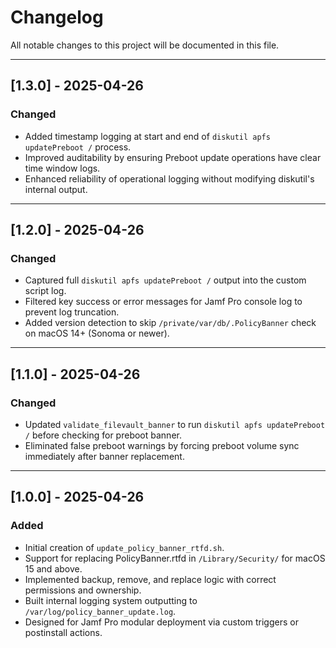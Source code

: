 # Changelog

All notable changes to this project will be documented in this file.

---

## [1.3.0] - 2025-04-26
### Changed
- Added timestamp logging at start and end of `diskutil apfs updatePreboot /` process.
- Improved auditability by ensuring Preboot update operations have clear time window logs.
- Enhanced reliability of operational logging without modifying diskutil's internal output.

---

## [1.2.0] - 2025-04-26
### Changed
- Captured full `diskutil apfs updatePreboot /` output into the custom script log.
- Filtered key success or error messages for Jamf Pro console log to prevent log truncation.
- Added version detection to skip `/private/var/db/.PolicyBanner` check on macOS 14+ (Sonoma or newer).

---

## [1.1.0] - 2025-04-26
### Changed
- Updated `validate_filevault_banner` to run `diskutil apfs updatePreboot /` before checking for preboot banner.
- Eliminated false preboot warnings by forcing preboot volume sync immediately after banner replacement.

---

## [1.0.0] - 2025-04-26
### Added
- Initial creation of `update_policy_banner_rtfd.sh`.
- Support for replacing PolicyBanner.rtfd in `/Library/Security/` for macOS 15 and above.
- Implemented backup, remove, and replace logic with correct permissions and ownership.
- Built internal logging system outputting to `/var/log/policy_banner_update.log`.
- Designed for Jamf Pro modular deployment via custom triggers or postinstall actions.